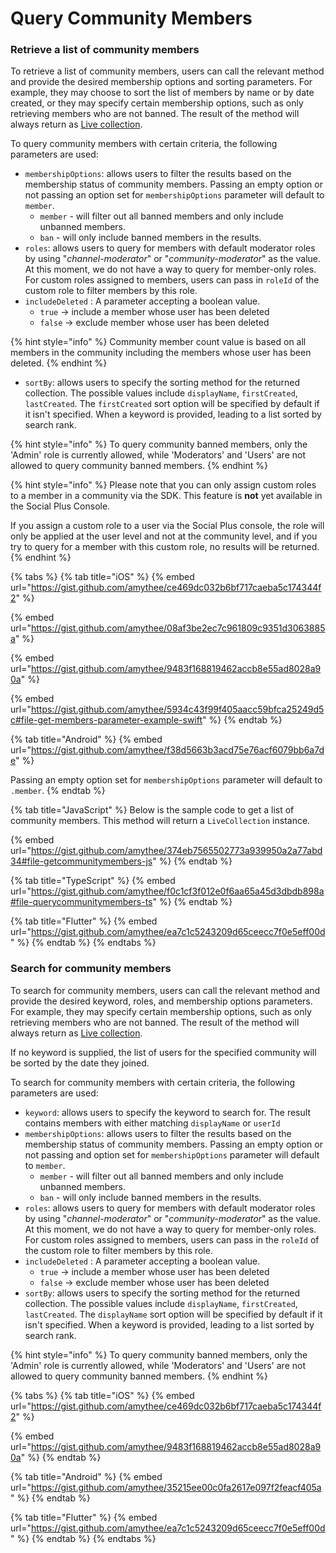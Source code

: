 # Query Community Members

### Retrieve a list of community members

To retrieve a list of community members, users can call the relevant method and provide the desired membership options and sorting parameters. For example, they may choose to sort the list of members by name or by date created, or they may specify certain membership options, such as only retrieving members who are not banned. The result of the method will always return as [Live collection](../../core-concepts/live-objects-collections/).

To query community members with certain criteria, the following parameters are used:

* `membershipOptions`:  allows users to filter the results based on the membership status of community members.  Passing an empty option or not passing an option set for `membershipOptions` parameter will default to `member`.
  * `member` - will filter out all banned members and only include unbanned members.
  * `ban` - will only include banned members in the results.
* `roles`:  allows users to query for members with default moderator roles by using "_channel-moderator_" or "_community-moderator_" as the value. At this moment, we do not have a way to query for member-only roles. For custom roles assigned to members, users can pass in `roleId` of the custom role to filter members by this role.
* `includeDeleted` : A parameter accepting a boolean value.&#x20;
  * `true` -> include a member whose user has been deleted &#x20;
  * `false` -> exclude member whose user has been deleted

{% hint style="info" %}
Community member count value is based on all members in the community including the members whose user has been deleted.
{% endhint %}

* `sortBy`: allows users to specify the sorting method for the returned collection. The possible values include `displayName`, `firstCreated`, `lastCreated`. The `firstCreated` sort option will be specified by default if it isn't specified. When a keyword is provided, leading to a list sorted by search rank.

{% hint style="info" %}
To query community banned members, only the 'Admin' role is currently allowed, while 'Moderators' and 'Users' are not allowed to query community banned members.
{% endhint %}

{% hint style="info" %}
Please note that you can only assign custom roles to a member in a community via the SDK. This feature is **not** yet available in the Social Plus Console.

If you assign a custom role to a user via the Social Plus console, the role will only be applied at the user level and not at the community level, and if you try to query for a member with this custom role, no results will be returned.
{% endhint %}

{% tabs %}
{% tab title="iOS" %}
{% embed url="https://gist.github.com/amythee/ce469dc032b6bf717caeba5c174344f2" %}

{% embed url="https://gist.github.com/amythee/08af3be2ec7c961809c9351d3063885a" %}

{% embed url="https://gist.github.com/amythee/9483f168819462accb8e55ad8028a90a" %}

{% embed url="https://gist.github.com/amythee/5934c43f99f405aacc59bfca25249d5c#file-get-members-parameter-example-swift" %}
{% endtab %}

{% tab title="Android" %}
{% embed url="https://gist.github.com/amythee/f38d5663b3acd75e76acf6079bb6a7de" %}

Passing an empty option set for `membershipOptions` parameter will default to `.member`.
{% endtab %}

{% tab title="JavaScript" %}
Below is the sample code to get a list of community members. This method will return a `LiveCollection` instance.&#x20;

{% embed url="https://gist.github.com/amythee/374eb7565502773a939950a2a77abd34#file-getcommunitymembers-js" %}
{% endtab %}

{% tab title="TypeScript" %}
{% embed url="https://gist.github.com/amythee/f0c1cf3f012e0f6aa65a45d3dbdb898a#file-querycommunitymembers-ts" %}
{% endtab %}

{% tab title="Flutter" %}
{% embed url="https://gist.github.com/amythee/ea7c1c5243209d65ceecc7f0e5eff00d" %}
{% endtab %}
{% endtabs %}

### Search for community members

To search for community members, users can call the relevant method and provide the desired keyword, roles, and membership options parameters. For example, they may specify certain membership options, such as only retrieving members who are not banned. The result of the method will always return as [Live collection](../../core-concepts/live-objects-collections/).

If no keyword is supplied, the list of users for the specified community will be sorted by the date they joined.&#x20;

To search for community members with certain criteria, the following parameters are used:

* `keyword`: allows users to specify the keyword to search for. The result contains members with either matching `displayName` or `userId`
* `membershipOptions`:  allows users to filter the results based on the membership status of community members.  Passing an empty option or not passing and option set for `membershipOptions` parameter will default to `member`.
  * `member` - will filter out all banned members and only include unbanned members.
  * `ban` - will only include banned members in the results.
* `roles`:  allows users to query for members with default moderator roles by using "_channel-moderator_" or "_community-moderator_" as the value. At this moment, we do not have a way to query for member-only roles. For custom roles assigned to members, users can pass in the `roleId` of the custom role to filter members by this role.
* `includeDeleted` : A parameter accepting a boolean value.&#x20;
  * `true` -> include a member whose user has been deleted &#x20;
  * `false` -> exclude member whose user has been deleted
* `sortBy`: allows users to specify the sorting method for the returned collection. The possible values include `displayName`, `firstCreated`, `lastCreated`. The `displayName` sort option will be specified by default if it isn't specified. When a keyword is provided, leading to a list sorted by search rank.

{% hint style="info" %}
To query community banned members, only the 'Admin' role is currently allowed, while 'Moderators' and 'Users' are not allowed to query community banned members.
{% endhint %}

{% tabs %}
{% tab title="iOS" %}
{% embed url="https://gist.github.com/amythee/ce469dc032b6bf717caeba5c174344f2" %}

{% embed url="https://gist.github.com/amythee/9483f168819462accb8e55ad8028a90a" %}
{% endtab %}

{% tab title="Android" %}
{% embed url="https://gist.github.com/amythee/35215ee00c0fa2617e097f2feacf405a" %}
{% endtab %}

{% tab title="Flutter" %}
{% embed url="https://gist.github.com/amythee/ea7c1c5243209d65ceecc7f0e5eff00d" %}
{% endtab %}
{% endtabs %}
